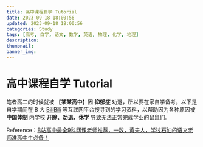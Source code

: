 ```yaml
---
title: 高中课程自学 Tutorial
date: 2023-09-18 18:00:56
updated: 2023-09-18 18:00:56
categories: Study 
tags: [高考, 自学, 语文, 数学, 英语, 物理, 化学, 地理]
description: 
thumbnail: 
banner_img:
---
```


# 高中课程自学 Tutorial

笔者高二的时候就被 【**某某高中**】因 **抑郁症** 劝退，所以要在家自学备考，以下是自学期间在 B 大 [BiliBili](www.bilibili.com) 等互联网平台搜寻到的学习资料，以帮助因为各种原因被 **中国体制** 内学校 **开除、劝退、休学** 导致无法正常完成学业的鼠鼠们。

Reference：[B站高中最全9科网课老师推荐，一数，黄夫人，学过石油的语文老师准高中生必备！](https://www.bilibili.com/video/BV1Sp4y137h1/?)

